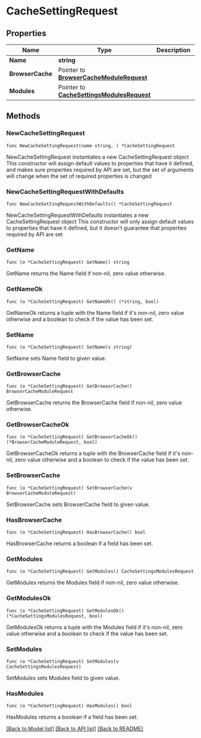 # CacheSettingRequest

## Properties

Name | Type | Description | Notes
------------ | ------------- | ------------- | -------------
**Name** | **string** |  | 
**BrowserCache** | Pointer to [**BrowserCacheModuleRequest**](BrowserCacheModuleRequest.md) |  | [optional] 
**Modules** | Pointer to [**CacheSettingsModulesRequest**](CacheSettingsModulesRequest.md) |  | [optional] 

## Methods

### NewCacheSettingRequest

`func NewCacheSettingRequest(name string, ) *CacheSettingRequest`

NewCacheSettingRequest instantiates a new CacheSettingRequest object
This constructor will assign default values to properties that have it defined,
and makes sure properties required by API are set, but the set of arguments
will change when the set of required properties is changed

### NewCacheSettingRequestWithDefaults

`func NewCacheSettingRequestWithDefaults() *CacheSettingRequest`

NewCacheSettingRequestWithDefaults instantiates a new CacheSettingRequest object
This constructor will only assign default values to properties that have it defined,
but it doesn't guarantee that properties required by API are set

### GetName

`func (o *CacheSettingRequest) GetName() string`

GetName returns the Name field if non-nil, zero value otherwise.

### GetNameOk

`func (o *CacheSettingRequest) GetNameOk() (*string, bool)`

GetNameOk returns a tuple with the Name field if it's non-nil, zero value otherwise
and a boolean to check if the value has been set.

### SetName

`func (o *CacheSettingRequest) SetName(v string)`

SetName sets Name field to given value.


### GetBrowserCache

`func (o *CacheSettingRequest) GetBrowserCache() BrowserCacheModuleRequest`

GetBrowserCache returns the BrowserCache field if non-nil, zero value otherwise.

### GetBrowserCacheOk

`func (o *CacheSettingRequest) GetBrowserCacheOk() (*BrowserCacheModuleRequest, bool)`

GetBrowserCacheOk returns a tuple with the BrowserCache field if it's non-nil, zero value otherwise
and a boolean to check if the value has been set.

### SetBrowserCache

`func (o *CacheSettingRequest) SetBrowserCache(v BrowserCacheModuleRequest)`

SetBrowserCache sets BrowserCache field to given value.

### HasBrowserCache

`func (o *CacheSettingRequest) HasBrowserCache() bool`

HasBrowserCache returns a boolean if a field has been set.

### GetModules

`func (o *CacheSettingRequest) GetModules() CacheSettingsModulesRequest`

GetModules returns the Modules field if non-nil, zero value otherwise.

### GetModulesOk

`func (o *CacheSettingRequest) GetModulesOk() (*CacheSettingsModulesRequest, bool)`

GetModulesOk returns a tuple with the Modules field if it's non-nil, zero value otherwise
and a boolean to check if the value has been set.

### SetModules

`func (o *CacheSettingRequest) SetModules(v CacheSettingsModulesRequest)`

SetModules sets Modules field to given value.

### HasModules

`func (o *CacheSettingRequest) HasModules() bool`

HasModules returns a boolean if a field has been set.


[[Back to Model list]](../README.md#documentation-for-models) [[Back to API list]](../README.md#documentation-for-api-endpoints) [[Back to README]](../README.md)



